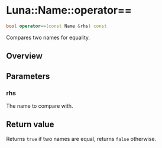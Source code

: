 # Luna::Name::operator==

```c++
bool operator==(const Name &rhs) const
```

Compares two names for equality. 

## Overview


## Parameters
### rhs
The name to compare with. 

## Return value
Returns `true` if two names are equal, returns `false` otherwise. 

